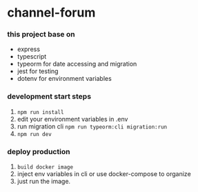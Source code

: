 # channel-forum

### this project base on
- express
- typescript
- typeorm for date accessing and migration
- jest for testing
- dotenv for environment variables

### development start steps 
1. `npm run install`
2. edit your environment variables in .env
3. run migration cli `npm run typeorm:cli migration:run`
4. `npm run dev`

### deploy production

1. `build docker image`
2. inject env variables in cli or use docker-compose to organize
3. just run the image.